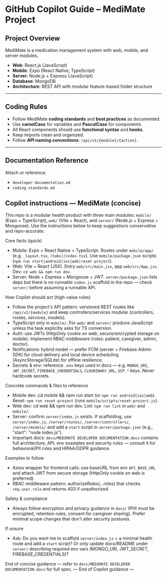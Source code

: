 # GitHub Copilot Guide – MediMate Project

## Project Overview
MediMate is a medication management system with web, mobile, and server modules.

- **Web**: React.js (JavaScript)
- **Mobile**: Expo (React Native, TypeScript)
- **Server**: Node.js + Express (JavaScript)
- **Database**: MongoDB
- **Architecture**: REST API with modular feature-based folder structure

---

## Coding Rules
- Follow MediMate **coding standards** and **best practices** as documented.
- Use **camelCase** for variables and **PascalCase** for components.
- All React components should use **functional syntax** and **hooks**.
- Keep imports clean and organized.
- Follow **API naming conventions**: `/api/v1/{module}/{action}`.

---

## Documentation Reference
Attach or reference:
- `developer-documentation.md`
- `coding-standards.md`
## Copilot instructions — MediMate (concise)

This repo is a modular health product with three main modules: `mobile/` (Expo + TypeScript), `web/` (Vite + React), and `server/` (Node.js + Express + Mongoose). Use the instructions below to keep suggestions conservative and repo-accurate.

Core facts (quick)
- Mobile: Expo + React Native + TypeScript. Routes under `mobile/app/` (e.g. `_layout.tsx`, `(tabs)/index.tsx`). Use `mobile/package.json` scripts (`npm run start|android|ios|web|reset-project`).
- Web: Vite + React (JSX). Entry `web/src/main.jsx`, app `web/src/App.jsx`. Dev: `cd web && npm run dev`.
- Server: Node + Express + Mongoose + JWT. `server/package.json` lists deps but there is no runnable `index.js` scaffold in the repo — check `server/` before assuming a runnable API.

How Copilot should act (high-value rules)
- Follow the project's API pattern: versioned REST routes like `/api/v1/{module}` and keep controllers/services modular (controllers, routes, services, models).
- TypeScript only in `mobile/`. For `web/` and `server/` produce JavaScript unless the task explicitly asks for TS conversion.
- Auth: use JWTs (HttpOnly cookie on web; secure/encrypted storage on mobile). Implement RBAC middleware (roles: patient, caregiver, admin, doctor).
- Notifications: hybrid model — prefer FCM (server + Firebase Admin SDK) for cloud delivery and local device scheduling (AsyncStorage/SQLite) for offline resilience.
- Secrets & env: reference `.env` keys used in docs — e.g. `MONGO_URI`, `JWT_SECRET`, `FIREBASE_CREDENTIALS`, `CLOUDINARY_URL`, `GCP_*` keys. Never hardcode secrets.

Concrete commands & files to reference
- Mobile dev: cd mobile && npm run start (or `npm run android|ios|web`). Reset: `npm run reset-project` (runs `mobile/scripts/reset-project.js`).
- Web dev: cd web && npm run dev. Lint: `npm run lint` in `web/` and `mobile/`.
- Server: confirm `server/index.js` exists. If scaffolding, use `server/index.js`, `/server/routes/`, `/server/controllers/`, `/server/models/` and add a `start` script in `server/package.json` (e.g., "start": "node index.js").
- Important docs: `docs/MEDIMATE DEVELOPER DOCUMENTATION.docx` contains full architecture, API, env examples and security rules — consult it for behavioral/PII rules and HIPAA/GDPR guidance.

Examples to follow
- Axios wrapper for frontend calls: use baseURL from env `API_BASE_URL` and attach JWT from secure storage (HttpOnly cookie on web is preferred).
- RBAC middleware pattern: authorizeRoles(...roles) that checks `req.user.role` and returns 403 if unauthorized.

Safety & compliance
- Always follow encryption and privacy guidance in `docs/` (PHI must be encrypted, retention rules, consent for caregiver sharing). Prefer minimal scope changes that don't alter security postures.

If unsure
- Ask: Do you want me to scaffold `server/index.js` + a minimal health route and add a `start` script? Or only update docs/README under `server/` describing required env vars (MONGO_URI, JWT_SECRET, FIREBASE_CREDENTIALS)?

End of concise guidance — refer to `docs/MEDIMATE DEVELOPER DOCUMENTATION.docx` for full spec.
— End of Copilot guidance —
